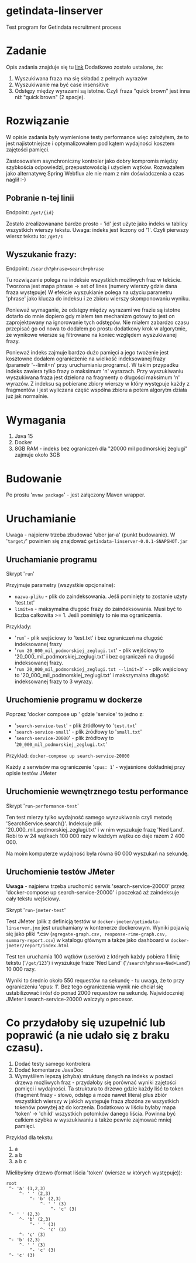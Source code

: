 # getindata-linserver
Test program for Getindata recruitment process

# Zadanie

Opis zadania znajduje się tu [link](documentation/Linserver%20v2%20.pdf)
Dodatkowo zostało ustalone, że:
1. Wyszukiwana fraza ma się składać z pełnych wyrazów
2. Wyszukiwanie ma być case insensitive
3. Odstępy między wyrazami są istotne. Czyli fraza "quick brown" jest inna niż "quick  brown" (2 spacje).

# Rozwiązanie

W opisie zadania były wymienione testy performance więc założyłem, że to jest najistotniejsze
i optymalizowałem pod kątem wydajności kosztem zajętości pamięci.

Zastosowałem asynchroniczny kontroler jako dobry kompromis między szybkościa odpowiedzi,
przepustowością i użyciem wątków. Rozważałem jako alternatywę Spring Webflux ale nie
mam z nim doświadczenia a czas naglił :-)

## Pobranie n-tej linii

Endpoint:
`/get/{id}`

Zostało zrealizowanane bardzo prosto - 'id' jest użyte jako indeks w tablicy wszystkich wierszy tekstu.
Uwaga: indeks jest liczony od '1'. Czyli pierwszy wiersz tekstu to:
`/get/1`

## Wyszukanie frazy:

Endpoint:
`/search?phrase=search+phrase`

Tu rozwiązanie polega na indeksie wszystkich możliwych fraz w tekście. Tworzona jest mapa
phrase -> set of lines (numery wierszy gdzie dana fraza występuje)
W efekcie wyszukianie polega na użyciu parametru 'phrase' jako klucza do indeksu i ze
zbioru wierszy skomponowaniu wyniku.

Ponieważ wymaganie, że odstępy między wyrazami we frazie są istotne dotarło do mnie dopiero
gdy miałem ten mechanizm gotowy to jest on zaprojektowany na ignorowanie tych odstępów.
Nie miałem zabardzo czasu przepisać go od nowa to dodałem po prostu dodatkowy krok w algorytmie,
że wynikowe wiersze są filtrowane na koniec względem wyszukiwanej frazy.

Ponieważ indeks zajmuje bardzo dużo pamięci a jego twożenie jest kosztowne dodałem ograniczenie
na wielkość indeksowanej frazy (parametr '--limit=n' przy uruchamianiu programu). W takim
przypadku indeks zawiera tylko frazy o maksimum 'n' wyrazach. Przy wyszukiwaniu wyszukiwana
fraza jest dzielona na fragmenty o długości maksimum 'n' wyrazów. Z indeksu są pobierane zbiory
wierszy w który występuje każdy z fragmentów i jest wyliczana część wspólna zbioru a potem
algorytm działa już jak normalnie.

# Wymagania

1. Java 15
2. Docker
3. 8GB RAM - indeks bez ograniczeń dla "20000 mil podmorskiej żeglugi" zajmuje około 3GB

# Budowanie

Po prostu '`mvnw package`' - jest załączony Maven wrapper.

# Uruchamianie

Uwaga - najpierw trzeba zbudować 'uber jar-a' (punkt budowanie). W '`target/`' powinien się znajdować
`getindata-linserver-0.0.1-SNAPSHOT.jar`

## Uruchamianie programu

Skrypt '`run`'

Przyjmuje parametry (wszystkie opcjonalne):
* `nazwa-pliku` - plik do zaindeksowania. Jeśli pominięty to zostanie użyty 'test.txt'
* `limit=n` - maksymalna długość frazy do zaindeksowania. Musi być to liczba całkowita >= 1. Jeśli pominięty to nie ma ograniczenia.

Przykłady:
* '`run`' - plik wejściowy to 'test.txt' i bez ograniczeń na długość indeksowanej frazy
* '`run 20_000_mil_podmorskiej_zeglugi.txt`' - plik wejściowy to '20_000_mil_podmorskiej_zeglugi.txt' i bez ograniczeń na długość indeksowanej frazy.
* '`run 20_000_mil_podmorskiej_zeglugi.txt --limit=3`' - - plik wejściowy to '20_000_mil_podmorskiej_zeglugi.txt' i makszymalna długość indeksowanej frazy to 3 wyrazy.

## Uruchomienie programu w dockerze

Poprzez 'docker compose up <service>' gdzie 'service' to jedno z:
- '`search-service-test`' - plik źródłowy to '`test.txt`'
- '`search-service-small`' - plik źródłowy to '`small.txt`'
- '`search-service-20000`' - plik źródłowy to '`20_000_mil_podmorskiej_zeglugi.txt`'

Przykład:
`docker-compose up search-service-20000`

Każdy z serwisów ma ograniczenie '`cpus: 1`' - wyjaśnione dokładniej przy opisie testów JMeter

## Uruchomienie wewnętrznego testu performance

Skrypt '`run-performance-test`'

Ten test mierzy tylko wydajność samego wyszukiwania czyli metodę 'SearchService.search()'.
Indeksuje plik '20_000_mil_podmorskiej_zeglugi.txt' i w nim wyszukuje frazę 'Ned Land'.
Robi to w 24 wątkach 100 000 razy w każdym wątku co daje razem 2 400 000.

Na moim komputerze wydajność była równa 60 000 wyszukań na sekundę.

## Uruchomienie testów JMeter

**Uwaga** - najpierw trzeba uruchomić serwis 'search-service-20000' przez 'docker-compose up search-service-20000' i poczekać aż zaindeksuje cały tekstu
wejściowy.

Skrypt '`run-jmeter-test`'

Test JMeter (plik z definicją testów w `docker-jmeter/getindata-linserver.jmx` jest uruchamiany w kontenerze dockerowym.
Wyniki pojawią się jako pliki *.csv (`agregate-graph.csv, response-rime-graph.csv, summary-report.csv`) w katalogu głównym
a także jako dashboard w `docker-jmeter/report/index.html`

Test ten uruchamia 100 wątków (userów) z których każdy pobiera 1 linię tekstu ('`/get/123`') i wyszukuje fraze 'Ned Land'
('`/search?phrase=Ned+Land`') 10 000 razy.

Wyniki to średnio około 550 requestów na sekundę -  tu uwaga, że to przy ograniczeniu 'cpus: 1'.
Bez tego ograniczenia wynik nie chciał się ustabilizować i rósł do ponad 2000 requestów na sekundę.
Najwidoczniej JMeter i search-service-20000 walczyły o procesor.

# Co przydałoby się uzupełnić lub poprawić (a nie udało się z braku czasu).

1. Dodać testy samego kontrolera
2. Dodać komentarze JavaDoc
3. Wymyśliłem lepszą (chyba) strukturę danych na indeks w postaci drzewa możliwych fraz - przydałoby się porównać wyniki zajętości pamięci i wydajności.
   Ta struktura to drzewo gdzie każdy liść to token (fragment frazy - słowo, odstęp a może nawet litera) plus zbiór wszystkich wierszy w jakich występuje
   fraza złożóna ze wszystkich tokenów powyżej aż do korzenia. Dodatkowo w liściu byłaby mapa 'token' -> 'child' wszystkich potomków danego liścia.
   Powinna być całkiem szybka w wyszukiwaniu a także pewnie zajmować mniej pamięci.

Przykład dla tekstu:
1. a
2. a b
3. a b c


Mielibyśmy drzewo (format liścia 'token' (wiersze w których występuje)):
```
root
 ^- 'a' (1,2,3)
     ^- ' ' (2,3)
         ^- 'b' (2,3)
             ^- ' ' (3)
                 ^- 'c' (3)
 ^- ' ' (2,3)
     ^- 'b' (2,3)
         ^- ' ' (3)
             ^- 'c' (3)
     ^- 'c' (3)
 ^- 'b' (2,3)
     ^- ' ' (3)
         ^- 'c' (3)
 ^- 'c' (3)
```

 
 
